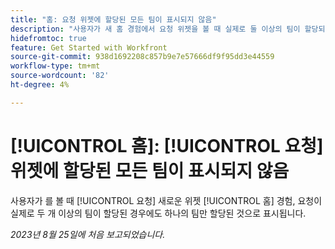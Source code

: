 ```yaml
---
title: "홈: 요청 위젯에 할당된 모든 팀이 표시되지 않음"
description: "사용자가 새 홈 경험에서 요청 위젯을 볼 때 실제로 둘 이상의 팀이 할당되어 있더라도 요청이 하나의 팀만 할당된 것으로 표시됩니다."
hidefromtoc: true
feature: Get Started with Workfront
source-git-commit: 938d1692208c857b9e7e57666df9f95dd3e44559
workflow-type: tm+mt
source-wordcount: '82'
ht-degree: 4%

---
```



# [!UICONTROL 홈]: [!UICONTROL 요청] 위젯에 할당된 모든 팀이 표시되지 않음

사용자가 를 볼 때 [!UICONTROL 요청] 새로운 위젯 [!UICONTROL 홈] 경험, 요청이 실제로 두 개 이상의 팀이 할당된 경우에도 하나의 팀만 할당된 것으로 표시됩니다.

_2023년 8월 25일에 처음 보고되었습니다._

